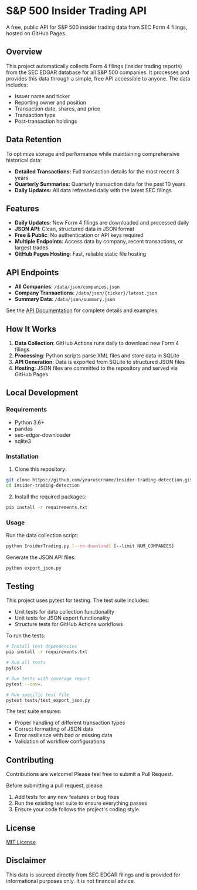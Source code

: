 # S&P 500 Insider Trading API

A free, public API for S&P 500 insider trading data from SEC Form 4 filings, hosted on GitHub Pages.

## Overview

This project automatically collects Form 4 filings (insider trading reports) from the SEC EDGAR database for all S&P 500 companies. It processes and provides this data through a simple, free API accessible to anyone. The data includes:

- Issuer name and ticker
- Reporting owner and position
- Transaction date, shares, and price
- Transaction type
- Post-transaction holdings

## Data Retention

To optimize storage and performance while maintaining comprehensive historical data:

- **Detailed Transactions:** Full transaction details for the most recent 3 years
- **Quarterly Summaries:** Quarterly transaction data for the past 10 years
- **Daily Updates:** All data refreshed daily with the latest SEC filings

## Features

- **Daily Updates**: New Form 4 filings are downloaded and processed daily
- **JSON API**: Clean, structured data in JSON format
- **Free & Public**: No authentication or API keys required
- **Multiple Endpoints**: Access data by company, recent transactions, or largest trades
- **GitHub Pages Hosting**: Fast, reliable static file hosting

## API Endpoints

- **All Companies**: `/data/json/companies.json`
- **Company Transactions**: `/data/json/{ticker}/latest.json`
- **Summary Data**: `/data/json/summary.json`

See the [API Documentation](https://yourusername.github.io/insider-trading-detection/) for complete details and examples.

## How It Works

1. **Data Collection**: GitHub Actions runs daily to download new Form 4 filings
2. **Processing**: Python scripts parse XML files and store data in SQLite
3. **API Generation**: Data is exported from SQLite to structured JSON files
4. **Hosting**: JSON files are committed to the repository and served via GitHub Pages

## Local Development

### Requirements

- Python 3.6+
- pandas
- sec-edgar-downloader
- sqlite3

### Installation

1. Clone this repository:
```bash
git clone https://github.com/yourusername/insider-trading-detection.git
cd insider-trading-detection
```

2. Install the required packages:
```bash
pip install -r requirements.txt
```

### Usage

Run the data collection script:

```bash
python InsiderTrading.py [--no-download] [--limit NUM_COMPANIES]
```

Generate the JSON API files:

```bash
python export_json.py
```

## Testing

This project uses pytest for testing. The test suite includes:

- Unit tests for data collection functionality
- Unit tests for JSON export functionality
- Structure tests for GitHub Actions workflows

To run the tests:

```bash
# Install test dependencies
pip install -r requirements.txt

# Run all tests
pytest

# Run tests with coverage report
pytest --cov=.

# Run specific test file
pytest tests/test_export_json.py
```

The test suite ensures:
- Proper handling of different transaction types
- Correct formatting of JSON data
- Error resilience with bad or missing data
- Validation of workflow configurations

## Contributing

Contributions are welcome! Please feel free to submit a Pull Request.

Before submitting a pull request, please:
1. Add tests for any new features or bug fixes
2. Run the existing test suite to ensure everything passes
3. Ensure your code follows the project's coding style

## License

[MIT License](LICENSE)

## Disclaimer

This data is sourced directly from SEC EDGAR filings and is provided for informational purposes only. It is not financial advice.
